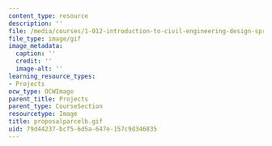```yaml
---
content_type: resource
description: ''
file: /media/courses/1-012-introduction-to-civil-engineering-design-spring-2002/79d44237bcf56d5a647e157c9d346835_proposalparcelb.gif
file_type: image/gif
image_metadata:
  caption: ''
  credit: ''
  image-alt: ''
learning_resource_types:
- Projects
ocw_type: OCWImage
parent_title: Projects
parent_type: CourseSection
resourcetype: Image
title: proposalparcelb.gif
uid: 79d44237-bcf5-6d5a-647e-157c9d346835
---
```


